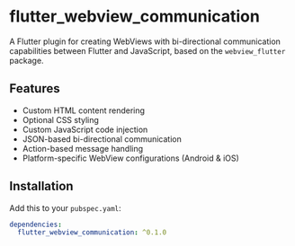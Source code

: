 # flutter_webview_communication

A Flutter plugin for creating WebViews with bi-directional communication capabilities between Flutter and JavaScript, based on the `webview_flutter` package.

## Features
- Custom HTML content rendering
- Optional CSS styling
- Custom JavaScript code injection
- JSON-based bi-directional communication
- Action-based message handling
- Platform-specific WebView configurations (Android & iOS)

## Installation
Add this to your `pubspec.yaml`:
```yaml
dependencies:
  flutter_webview_communication: ^0.1.0